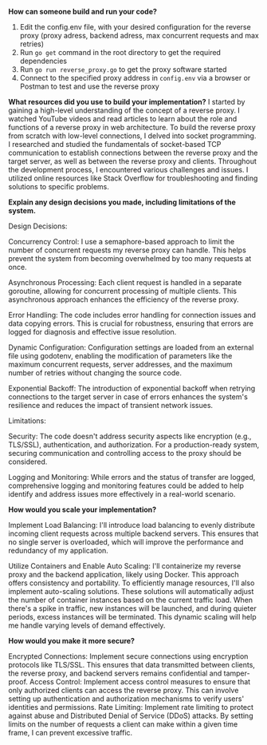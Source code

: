 **How can someone build and run your code?**
1) Edit the config.env file, with your desired configuration for the reverse proxy (proxy adress, backend adress, max concurrent requests and max retries)
2) Run `go get` command in the root directory to get the required dependencies
3) Run `go run reverse_proxy.go` to get the proxy software started
4) Connect to the specified proxy address in `config.env` via a browser or Postman to test and use the reverse proxy


**What resources did you use to build your implementation?**
I started by gaining a high-level understanding of the concept of a reverse proxy. I watched YouTube videos and read articles to learn about the role and functions of a reverse proxy in web architecture.
To build the reverse proxy from scratch with low-level connections, I delved into socket programming. I researched and studied the fundamentals of socket-based TCP communication to establish connections between the reverse proxy and the target server, as well as between the reverse proxy and clients.
Throughout the development process, I encountered various challenges and issues. I utilized online resources like Stack Overflow for troubleshooting and finding solutions to specific problems.


**Explain any design decisions you made, including limitations of the system.**

Design Decisions: 

Concurrency Control: I use a semaphore-based approach to limit the number of concurrent requests my reverse proxy can handle. This helps prevent the system from becoming overwhelmed by too many requests at once.

Asynchronous Processing: Each client request is handled in a separate goroutine, allowing for concurrent processing of multiple clients. This asynchronous approach enhances the efficiency of the reverse proxy.

Error Handling: The code includes error handling for connection issues and data copying errors. This is crucial for robustness, ensuring that errors are logged for diagnosis and effective issue resolution.

Dynamic Configuration: Configuration settings are loaded from an external file using godotenv, enabling the modification of parameters like the maximum concurrent requests, server addresses, and the maximum number of retries without changing the source code.

Exponential Backoff: The introduction of exponential backoff when retrying connections to the target server in case of errors enhances the system's resilience and reduces the impact of transient network issues.

Limitations:

Security: The code doesn't address security aspects like encryption (e.g., TLS/SSL), authentication, and authorization. For a production-ready system, securing communication and controlling access to the proxy should be considered.

Logging and Monitoring: While errors and the status of transfer are logged, comprehensive logging and monitoring features could be added to help identify and address issues more effectively in a real-world scenario.


**How would you scale your implementation?**

Implement Load Balancing: I'll introduce load balancing to evenly distribute incoming client requests across multiple backend servers. This ensures that no single server is overloaded, which will improve the performance and redundancy of my application.

Utilize Containers and Enable Auto Scaling: I'll containerize my reverse proxy and the backend application, likely using Docker. This approach offers consistency and portability. To efficiently manage resources, I'll also implement auto-scaling solutions. These solutions will automatically adjust the number of container instances based on the current traffic load. When there's a spike in traffic, new instances will be launched, and during quieter periods, excess instances will be terminated. This dynamic scaling will help me handle varying levels of demand effectively.


**How would you make it more secure?**

Encrypted Connections: Implement secure connections using encryption protocols like TLS/SSL. This ensures that data transmitted between clients, the reverse proxy, and backend servers remains confidential and tamper-proof.
Access Control: Implement access control measures to ensure that only authorized clients can access the reverse proxy. This can involve setting up authentication and authorization mechanisms to verify users' identities and permissions.
Rate Limiting: Implement rate limiting to protect against abuse and Distributed Denial of Service (DDoS) attacks. By setting limits on the number of requests a client can make within a given time frame, I can prevent excessive traffic.




